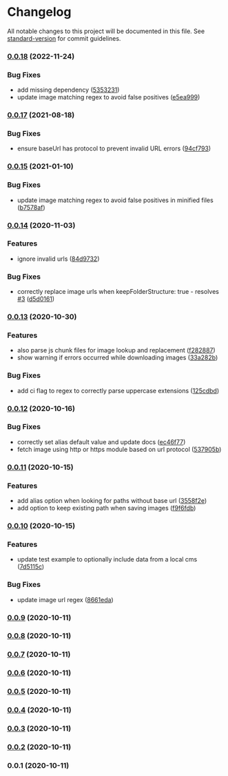 # Changelog

All notable changes to this project will be documented in this file. See [standard-version](https://github.com/conventional-changelog/standard-version) for commit guidelines.

### [0.0.18](https://github.com/emiliobondioli/nuxt-magpie/compare/v0.0.17...v0.0.18) (2022-11-24)


### Bug Fixes

* add missing dependency ([5353231](https://github.com/emiliobondioli/nuxt-magpie/commit/535323143b7f177c81b295d3c2d5b5617b2a188b))
* update image matching regex to avoid false positives ([e5ea999](https://github.com/emiliobondioli/nuxt-magpie/commit/e5ea99971384353ec82056a691b4bc8244161a41))

### [0.0.17](https://github.com/emiliobondioli/nuxt-magpie/compare/v0.0.15...v0.0.17) (2021-08-18)


### Bug Fixes

* ensure baseUrl has protocol to prevent invalid URL errors ([94cf793](https://github.com/emiliobondioli/nuxt-magpie/commit/94cf7938efaf893b523eeb85c4262a22898fef49))

### [0.0.15](https://github.com/emiliobondioli/nuxt-magpie/compare/v0.0.14...v0.0.15) (2021-01-10)


### Bug Fixes

* update image matching regex to avoid false positives in minified files ([b7578af](https://github.com/emiliobondioli/nuxt-magpie/commit/b7578afbb15c492b5614f455b2ba98a2fa401e57))

### [0.0.14](https://github.com/emiliobondioli/nuxt-magpie/compare/v0.0.13...v0.0.14) (2020-11-03)


### Features

* ignore invalid urls ([84d9732](https://github.com/emiliobondioli/nuxt-magpie/commit/84d97322855efbada4d113fe3f5eda45b9ac89d5))


### Bug Fixes

* correctly replace image urls when keepFolderStructure: true - resolves [#3](https://github.com/emiliobondioli/nuxt-magpie/issues/3) ([d5d0161](https://github.com/emiliobondioli/nuxt-magpie/commit/d5d0161f372f02cd3bd7122fe455a36b8df53fa4))

### [0.0.13](https://github.com/emiliobondioli/nuxt-magpie/compare/v0.0.12...v0.0.13) (2020-10-30)


### Features

* also parse js chunk files for image lookup and replacement ([f282887](https://github.com/emiliobondioli/nuxt-magpie/commit/f282887492484a7abc767eca3b917b3962654d16))
* show warning if errors occurred while downloading images ([33a282b](https://github.com/emiliobondioli/nuxt-magpie/commit/33a282b4bcf87e900cdedbbecd3cbf8acd07414b))


### Bug Fixes

* add ci flag to regex to correctly parse uppercase extensions ([125cdbd](https://github.com/emiliobondioli/nuxt-magpie/commit/125cdbdda77564d614d809af125f202905ee3cda))

### [0.0.12](https://github.com/emiliobondioli/nuxt-magpie/compare/v0.0.11...v0.0.12) (2020-10-16)


### Bug Fixes

* correctly set alias default value and update docs ([ec46f77](https://github.com/emiliobondioli/nuxt-magpie/commit/ec46f7750a5329877c09c142090b129f4ee46a0f))
* fetch image using http or https module based on url protocol ([537905b](https://github.com/emiliobondioli/nuxt-magpie/commit/537905b5f20085e835d196dbea3ddeb674bd0858))

### [0.0.11](https://github.com/emiliobondioli/nuxt-magpie/compare/v0.0.10...v0.0.11) (2020-10-15)


### Features

* add alias option when looking for paths without base url ([3558f2e](https://github.com/emiliobondioli/nuxt-magpie/commit/3558f2eb2184121c5599f0d039f57c0be4c1455a))
* add option to keep existing path when saving images ([f9f6fdb](https://github.com/emiliobondioli/nuxt-magpie/commit/f9f6fdb52a879e8a484c3a012319f4e8a1a5400f))

### [0.0.10](https://github.com/emiliobondioli/nuxt-magpie/compare/v0.0.9...v0.0.10) (2020-10-15)


### Features

* update test example to optionally include data from a local cms ([7d5115c](https://github.com/emiliobondioli/nuxt-magpie/commit/7d5115cb12f11452933b2d35b3f5be28f74f82a9))


### Bug Fixes

* update image url regex ([8661eda](https://github.com/emiliobondioli/nuxt-magpie/commit/8661eda913dfd3575c95c1cb532fcb243e209553))

### [0.0.9](https://github.com/emiliobondioli/nuxt-magpie/compare/v0.0.8...v0.0.9) (2020-10-11)

### [0.0.8](https://github.com/emiliobondioli/nuxt-magpie/compare/v0.0.7...v0.0.8) (2020-10-11)

### [0.0.7](https://github.com/emiliobondioli/nuxt-magpie/compare/v0.0.6...v0.0.7) (2020-10-11)

### [0.0.6](///compare/v0.0.5...v0.0.6) (2020-10-11)

### [0.0.5](///compare/v0.0.4...v0.0.5) (2020-10-11)

### [0.0.4](///compare/v0.0.3...v0.0.4) (2020-10-11)

### [0.0.3](///compare/v0.0.2...v0.0.3) (2020-10-11)

### [0.0.2](///compare/v0.0.1...v0.0.2) (2020-10-11)

### 0.0.1 (2020-10-11)
